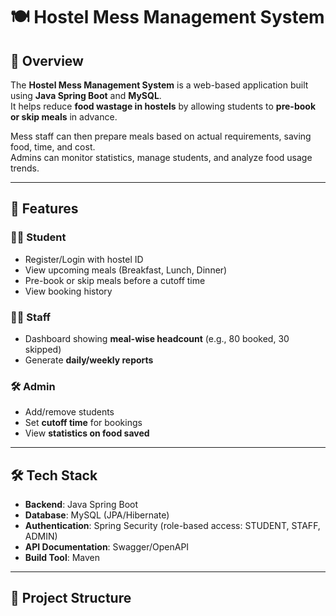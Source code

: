 # 🍽️ Hostel Mess Management System

## 📌 Overview
The **Hostel Mess Management System** is a web-based application built using **Java Spring Boot** and **MySQL**.  
It helps reduce **food wastage in hostels** by allowing students to **pre-book or skip meals** in advance.  

Mess staff can then prepare meals based on actual requirements, saving food, time, and cost.  
Admins can monitor statistics, manage students, and analyze food usage trends.

---

## 🎯 Features

### 👩‍🎓 Student
- Register/Login with hostel ID
- View upcoming meals (Breakfast, Lunch, Dinner)
- Pre-book or skip meals before a cutoff time
- View booking history

### 👨‍🍳 Staff
- Dashboard showing **meal-wise headcount** (e.g., 80 booked, 30 skipped)
- Generate **daily/weekly reports**

### 🛠️ Admin
- Add/remove students
- Set **cutoff time** for bookings
- View **statistics on food saved**

---

## 🛠️ Tech Stack
- **Backend**: Java Spring Boot  
- **Database**: MySQL (JPA/Hibernate)  
- **Authentication**: Spring Security (role-based access: STUDENT, STAFF, ADMIN)  
- **API Documentation**: Swagger/OpenAPI  
- **Build Tool**: Maven  

---

## 📂 Project Structure
